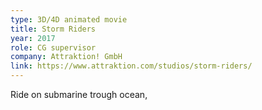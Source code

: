 ```yaml
---
type: 3D/4D animated movie
title: Storm Riders
year: 2017
role: CG supervisor
company: Attraktion! GmbH
link: https://www.attraktion.com/studios/storm-riders/
---
```


Ride on submarine trough ocean, 